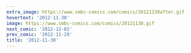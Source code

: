 ```yaml
---
extra_image: https://www.smbc-comics.com/comics/20121130after.gif
hovertext: '2012-11-30'
image: https://www.smbc-comics.com/comics/20121130.gif
next_comic: '2012-12-01'
prev_comic: '2012-11-29'
title: '2012-11-30'
---
```


